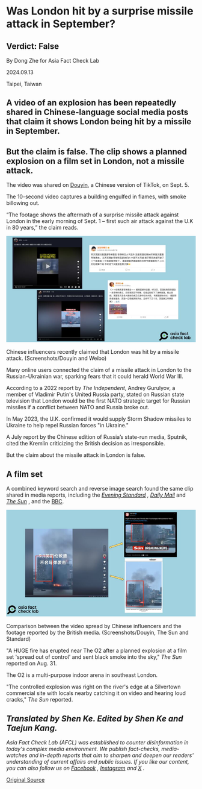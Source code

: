 # Was London hit by a surprise missile attack in September?

## Verdict: False

By Dong Zhe for Asia Fact Check Lab

2024.09.13

Taipei, Taiwan

## A video of an explosion has been repeatedly shared in Chinese-language social media posts that claim it shows London being hit by a missile in September.

## But the claim is false. The clip shows a planned explosion on a film set in London, not a missile attack.

The video was shared on [Douyin](https://www.douyin.com/user/MS4wLjABAAAAgR6V9QuyVyLi7QQOH1zN-TMOat219pYaD7ptBrERnMzaORBxCDrYNZT_HLb4phI4?from_tab_name=main&modal_id=7409574549861256474), a Chinese version of TikTok, on Sept. 5.

The 10-second video captures a building engulfed in flames, with smoke billowing out.

“The footage shows the aftermath of a surprise missile attack against London in the early morning of Sept. 1 – first such air attack against the U.K in 80 years,” the claim reads.

![1 (11).png](images/UMNJYPGRGF5FC3T7DSSREXK32Q.png)

Chinese influencers recently claimed that London was hit by a missile attack. (Screenshots/Douyin and Weibo)

Many online users connected the claim of a missile attack in London to the Russian-Ukrainian war, sparking fears that it could herald World War III.

According to a 2022 report by *The Independent*, Andrey Gurulyov, a member of Vladimir Putin's United Russia party, stated on Russian state television that London would be the first NATO strategic target for Russian missiles if a conflict between NATO and Russia broke out.

In May 2023, the U.K. confirmed it would supply Storm Shadow missiles to Ukraine to help repel Russian forces "in Ukraine."

A July report by the Chinese edition of Russia’s state-run media, Sputnik, cited the Kremlin criticizing the British decision as irresponsible.

But the claim about the missile attack in London is false.

## A film set

A combined keyword search and reverse image search found the same clip shared in media reports, including the  [*Evening Standard*](https://www.standard.co.uk/news/london/o2-fire-explosion-greenwich-paedophile-film-set-bbc-london-b1179504.html)  *,*  [*Daily Mail*](https://www.dailymail.co.uk/news/article-13802231/explosion-london-o2-naked-paedophile-mastermind.html)  and  [*The Sun*](https://www.thesun.co.uk/news/30190733/london-fire-o2-arena-blaze-thames-smoke/?utm_medium=Social&utm_campaign=sunmaintwitter&utm_source=Twitter#Echobox=1725132150-4) , and the [BBC](https://www.bbc.com/news/articles/c74jv94ggl0o).

![2 (4).png](images/M7SOJZD2I7IVP63D3MX2IDW73Y.png)

Comparison between the video spread by Chinese influencers and the footage reported by the British media. (Screenshots/Douyin, The Sun and Standard)

"A HUGE fire has erupted near The O2 after a planned explosion at a film set 'spread out of control' and sent black smoke into the sky," *The Sun* reported on Aug. 31.

The O2 is a multi-purpose indoor arena in southeast London.

"The controlled explosion was right on the river's edge at a Silvertown commercial site with locals nearby catching it on video and hearing loud cracks," *The Sun* reported.

## *Translated by Shen Ke. Edited by Shen Ke and Taejun Kang.*

*Asia Fact Check Lab (AFCL) was established to counter disinformation in today's complex media environment. We publish fact-checks, media-watches and in-depth reports that aim to sharpen and deepen our readers' understanding of current affairs and public issues. If you like our content, you can also follow us on*   [*Facebook*](https://www.facebook.com/asiafactchecklabcn)  *,*   [*Instagram*](https://www.instagram.com/asiafactchecklab/)   *and*   [*X*](https://twitter.com/AFCL_eng)  *.*



[Original Source](https://www.rfa.org/english/news/afcl/afcl-london-missile-attack-09132024013935.html)